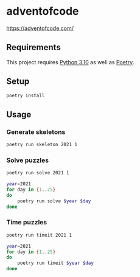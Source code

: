 # adventofcode
https://adventofcode.com/

## Requirements
This project requires [Python 3.10](https://docs.python.org/3/whatsnew/3.10.html) as well as [Poetry](https://python-poetry.org/).

## Setup
```bash
poetry install
```

## Usage
### Generate skeletons
```bash
poetry run skeleton 2021 1
```

### Solve puzzles
```bash
poetry run solve 2021 1
```

```bash
year=2021
for day in {1..25}
do
    poetry run solve $year $day
done
```

### Time puzzles
```bash
poetry run timeit 2021 1
```

```bash
year=2021
for day in {1..25}
do
    poetry run timeit $year $day
done
```